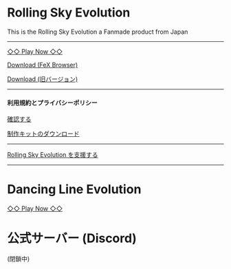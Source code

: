 <meta http-equiv="content-language" content="ja">
<meta name="robots" content="noindex">

# Rolling Sky Evolution
<p>This is the Rolling Sky Evolution a Fanmade product from Japan</p>

<hr size="3"/>

[◇◇ Play Now ◇◇](https://figseu-technology.github.io/)

<a href="https://github.com/Figseu-Technology/FeXBrowser/releases/download/FBX_Client-6.0.0/FeXBrowser_V6.0.1.apk">Download (FeX Browser)</a>

<a href="https://github.com/Figseu-Technology/figseu-technology.github.io/releases/download/RSE_vE2.2/Rolling.Sky.Evolution.VerE2.2.zip">Download (旧バージョン)</a>

<hr size="3"/>

#### 利用規約とプライバシーポリシー

[確認する](https://figseu-technology.github.io/RCN_6N7eGCtczZLUxhJAud24RSH4D6QCdbTJpM9nYpFtQetriKYnka.html)

<a href="https://github.com/Figseu-Technology/figseu-technology.github.io/releases/download/RSE_Infinity/RollingSkyEvolution_.zip">制作キットのダウンロード</a>

<hr size="3"/>

<a href="https://ko-fi.com/udalice">Rolling Sky Evolution を支援する</a>

<hr size="3">

# Dancing Line Evolution

[◇◇ Play Now ◇◇](https://figseu-technology.github.io/Dancing%20Line/)

# 公式サーバー (Discord)

(閉鎖中)
